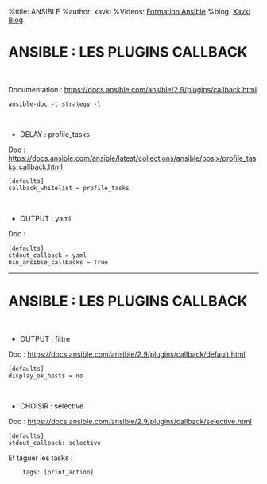 %title: ANSIBLE
%author: xavki
%Vidéos: [Formation Ansible](https://www.youtube.com/playlist?list=PLn6POgpklwWoCpLKOSw3mXCqbRocnhrh-)
%blog: [Xavki Blog](https://xavki.blog)


# ANSIBLE : LES PLUGINS CALLBACK

<br>

Documentation :
https://docs.ansible.com/ansible/2.9/plugins/callback.html

```
ansible-doc -t strategy -l
```

<br>

* DELAY : profile_tasks

Doc : https://docs.ansible.com/ansible/latest/collections/ansible/posix/profile_tasks_callback.html

```
[defaults]
callback_whitelist = profile_tasks
```

<br>

* OUTPUT : yaml 

Doc : 

```
[defaults]
stdout_callback = yaml
bin_ansible_callbacks = True
```

----------------------------------------------------------------------------------------------

# ANSIBLE : LES PLUGINS CALLBACK


<br>

* OUTPUT : filtre

Doc : https://docs.ansible.com/ansible/2.9/plugins/callback/default.html

```
[defaults]
display_ok_hosts = no
```

<br>

* CHOISIR : selective

Doc : https://docs.ansible.com/ansible/2.9/plugins/callback/selective.html

```
[defaults]
stdout_callback: selective
```

Et taguer les tasks :

```
    tags: [print_action]
```
